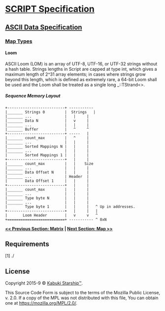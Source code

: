 # [SCRIPT Specification](../../)

## [ASCII Data Specification](../)

### [Map Types](./)

#### Loom

ASCII Loom (LOM) is an array of UTF-8, UTF-16, or UTF-32 strings without a hash table. Strings lengths in Script are capped at type int, which gives a maximum length of 2^31 array elements; in cases where strings grow beyond this length, which is defined as extremely rare, a 64-bit Loom shall be used and the Loom shall be treated as a single long _::TStrand<>.

##### Sequence Memory Layout

```AsciiArt
+--------------------------+ -----------
|_______ Strings 0         |  Strings   |
|_______ ...               |   |     |
|_______ Data N            |   v     |
|_______ ...               |   |     |
|_______ Buffer            |   ^     ^
+--------------------------+ -----   |
|_______ count_max         |   ^     |
|_______ ...               |   |     |
|_______ Sorted Mappings N |   |     |
|_______ ...               |   |     |
|        Sorted Mappings 1 |   |     |
+--------------------------+   |     |
|_______ count_max         |   |    Size
|_______ ...               |   |     |
|_______ Data Offset N     |   |     |
|_______ ...               | Header  |
|        Data Offset 1     |   |     |
+--------------------------+   |     |
|_______ count_max         |   |     |
|_______ ...               |   |     |
|_______ Type byte N       |   |     |
|_______ ...               |   |     |
|        Type byte 1       |   |     |   ^ Up in addresses.
+--------------------------+   |     |   |
|       Loom Header        |   v     v   ^
+==========================+ ----------- ^ 0xN
```

**[<< Previous Section: Matrix](./matrix) | [Next Section: Map >>](./map)**

## Requirements

[1] ./

## License

Copyright 2015-9 © [Kabuki Starship™](https://kabukistarship.com).

This Source Code Form is subject to the terms of the Mozilla Public License, v. 2.0. If a copy of the MPL was not distributed with this file, You can obtain one at <https://mozilla.org/MPL/2.0/>.
